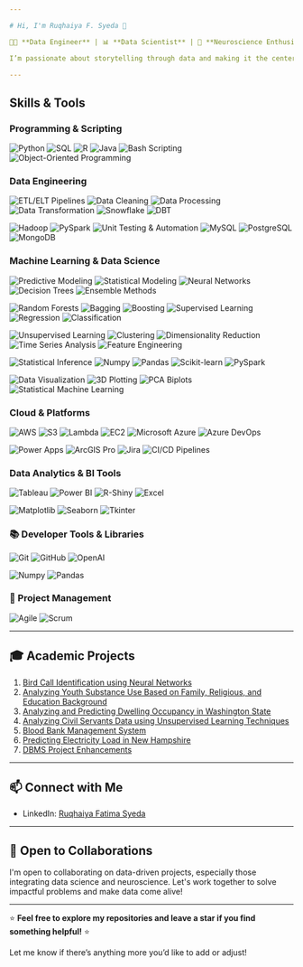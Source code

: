 ```yaml
---

# Hi, I'm Ruqhaiya F. Syeda 👋

👩‍💻 **Data Engineer** | 📊 **Data Scientist** | 🧠 **Neuroscience Enthusiast**

I’m passionate about storytelling through data and making it the center of decision-making. With 2 years of experience as a Data Engineer and a strong background in Data Science, I have honed skills in data engineering, machine learning, and neuroscience research. Currently, I’m pursuing a Master’s in Data Science and working as a Graduate Research Assistant on projects that combine my love for technology and curiosity about the brain.

---
```


## Skills & Tools

### Programming & Scripting  
![Python](https://img.shields.io/badge/Python-3776AB?style=flat&logo=python&logoColor=white)  ![SQL](https://img.shields.io/badge/SQL-4479A1?style=flat&logo=postgresql&logoColor=white)  ![R](https://img.shields.io/badge/R-276DC3?style=flat&logo=r&logoColor=white)  ![Java](https://img.shields.io/badge/Java-007396?style=flat&logo=java&logoColor=white)  ![Bash Scripting](https://img.shields.io/badge/Bash-4EAA25?style=flat&logo=gnubash&logoColor=white)  ![Object-Oriented Programming](https://img.shields.io/badge/OOP-Concepts-FF5733?style=flat)  

### Data Engineering  
![ETL/ELT Pipelines](https://img.shields.io/badge/ETL/ELT_Pipelines-0078D4?style=flat) ![Data Cleaning](https://img.shields.io/badge/Data_Cleaning-FFA500?style=flat)  ![Data Processing](https://img.shields.io/badge/Data_Processing-32CD32?style=flat) ![Data Transformation](https://img.shields.io/badge/Data_Transformation-4682B4?style=flat) ![Snowflake](https://img.shields.io/badge/Snowflake-29B5E8?style=flat&logo=snowflake&logoColor=white) ![DBT](https://img.shields.io/badge/DBT-FF694B?style=flat&logo=dbt&logoColor=white)   

![Hadoop](https://img.shields.io/badge/Hadoop-FEBD69?style=flat&logo=apachehadoop&logoColor=black)  ![PySpark](https://img.shields.io/badge/PySpark-FF9900?style=flat&logo=apachespark&logoColor=white)  ![Unit Testing & Automation](https://img.shields.io/badge/Unit_Testing_&_Automation-FF4500?style=flat) ![MySQL](https://img.shields.io/badge/MySQL-4479A1?style=flat&logo=mysql&logoColor=white) ![PostgreSQL](https://img.shields.io/badge/PostgreSQL-336791?style=flat&logo=postgresql&logoColor=white) ![MongoDB](https://img.shields.io/badge/MongoDB-47A248?style=flat&logo=mongodb&logoColor=white)  


### Machine Learning & Data Science  
![Predictive Modeling](https://img.shields.io/badge/Predictive_Modeling-1E90FF?style=flat)  ![Statistical Modeling](https://img.shields.io/badge/Statistical_Modeling-8A2BE2?style=flat)  ![Neural Networks](https://img.shields.io/badge/Neural_Networks-FF4500?style=flat)  ![Decision Trees](https://img.shields.io/badge/Decision_Trees-32CD32?style=flat)  ![Ensemble Methods](https://img.shields.io/badge/Ensemble_Methods-FFD700?style=flat)  

![Random Forests](https://img.shields.io/badge/Random_Forests-228B22?style=flat)  ![Bagging](https://img.shields.io/badge/Bagging-FF8C00?style=flat)  ![Boosting](https://img.shields.io/badge/Boosting-FF69B4?style=flat)  ![Supervised Learning](https://img.shields.io/badge/Supervised_Learning-4682B4?style=flat)  ![Regression](https://img.shields.io/badge/Regression-00CED1?style=flat)  ![Classification](https://img.shields.io/badge/Classification-DC143C?style=flat)  

![Unsupervised Learning](https://img.shields.io/badge/Unsupervised_Learning-20B2AA?style=flat)  ![Clustering](https://img.shields.io/badge/Clustering-8B0000?style=flat)  ![Dimensionality Reduction](https://img.shields.io/badge/Dimensionality_Reduction-9400D3?style=flat)  ![Time Series Analysis](https://img.shields.io/badge/Time_Series_Analysis-6A5ACD?style=flat)  ![Feature Engineering](https://img.shields.io/badge/Feature_Engineering-FFA500?style=flat)  

![Statistical Inference](https://img.shields.io/badge/Statistical_Inference-483D8B?style=flat)  ![Numpy](https://img.shields.io/badge/Numpy-013243?style=flat&logo=numpy&logoColor=white)  ![Pandas](https://img.shields.io/badge/Pandas-150458?style=flat&logo=pandas&logoColor=white)  ![Scikit-learn](https://img.shields.io/badge/Scikit--Learn-F7931E?style=flat&logo=scikit-learn&logoColor=white) ![PySpark](https://img.shields.io/badge/PySpark-FF9900?style=flat&logo=apachespark&logoColor=white)  

![Data Visualization](https://img.shields.io/badge/Data_Visualization-FF6347?style=flat)  ![3D Plotting](https://img.shields.io/badge/3D_Plotting-4682B4?style=flat)  ![PCA Biplots](https://img.shields.io/badge/PCA_Biplots-FFD700?style=flat)  ![Statistical Machine Learning](https://img.shields.io/badge/Statistical_ML-DC143C?style=flat) 

### Cloud & Platforms  

![AWS](https://img.shields.io/badge/AWS-232F3E?style=flat&logo=amazon-aws&logoColor=white) ![S3](https://img.shields.io/badge/S3-569A31?style=flat&logo=amazon-s3&logoColor=white) ![Lambda](https://img.shields.io/badge/Lambda-FF9900?style=flat&logo=awslambda&logoColor=white) ![EC2](https://img.shields.io/badge/EC2-F8991D?style=flat&logo=amazonec2&logoColor=white) ![Microsoft Azure](https://img.shields.io/badge/Azure-0078D4?style=flat&logo=microsoft-azure&logoColor=white)  ![Azure DevOps](https://img.shields.io/badge/Azure_DevOps-0078D7?style=flat&logo=azuredevops&logoColor=white) 

![Power Apps](https://img.shields.io/badge/Power_Apps-742774?style=flat&logo=microsoft-power-apps&logoColor=white) ![ArcGIS Pro](https://img.shields.io/badge/ArcGIS_Pro-0079C1?style=flat&logo=esri&logoColor=white) ![Jira](https://img.shields.io/badge/Jira-0052CC?style=flat&logo=jira&logoColor=white)  ![CI/CD Pipelines](https://img.shields.io/badge/CI/CD_Pipelines-FF4500?style=flat)  

### Data Analytics & BI Tools  

![Tableau](https://img.shields.io/badge/Tableau-E97627?style=flat&logo=tableau&logoColor=white) ![Power BI](https://img.shields.io/badge/Power_BI-F2C811?style=flat&logo=powerbi&logoColor=black) ![R-Shiny](https://img.shields.io/badge/R_Shiny-276DC3?style=flat&logo=r&logoColor=white) ![Excel](https://img.shields.io/badge/Excel-217346?style=flat&logo=microsoft-excel&logoColor=white)  

![Matplotlib](https://img.shields.io/badge/Matplotlib-11557C?style=flat&logo=matplotlib&logoColor=white) ![Seaborn](https://img.shields.io/badge/Seaborn-008080?style=flat) ![Tkinter](https://img.shields.io/badge/Tkinter-GUI-orange?style=flat)  

### 📚 Developer Tools & Libraries  

![Git](https://img.shields.io/badge/Git-F05032?style=flat&logo=git&logoColor=white) ![GitHub](https://img.shields.io/badge/GitHub-181717?style=flat&logo=github&logoColor=white) ![OpenAI](https://img.shields.io/badge/OpenAI-412991?style=flat&logo=openai&logoColor=white)  

![Numpy](https://img.shields.io/badge/Numpy-013243?style=flat&logo=numpy&logoColor=white) ![Pandas](https://img.shields.io/badge/Pandas-150458?style=flat&logo=pandas&logoColor=white)


### 🔄 Project Management
![Agile](https://img.shields.io/badge/Agile-0052CC?style=flat&logo=agile&logoColor=white)  ![Scrum](https://img.shields.io/badge/Scrum-009688?style=flat)  




---

## 🎓 Academic Projects
1. [Bird Call Identification using Neural Networks](https://github.com/Ruqhaiya/Bird-call-Identification-using-Neural-Networks)
2. [Analyzing Youth Substance Use Based on Family, Religious, and Education Background](https://github.com/Ruqhaiya/Analyzing-Youth-Substance-Use-Based-on-Family-Religious-and-Education-background)
3. [Analyzing and Predicting Dwelling Occupancy in Washington State](https://github.com/Ruqhaiya/Analyzing-and-Predicting-Dwelling-Occupancy-in-Washington-State)
4. [Analyzing Civil Servants Data using Unsupervised Learning Techniques](https://github.com/Ruqhaiya/Analyzing-Civil-Servants-data-using-Unsupervised-Learning-techniques)
5. [Blood Bank Management System](https://github.com/Ruqhaiya/Blood-Bank-Management-System)
6. [Predicting Electricity Load in New Hampshire](https://github.com/Ruqhaiya/Predicting-Electricity-Load-in-New-Hampshire)
7. [DBMS Project Enhancements](https://github.com/Ruqhaiya/Dbms-Project-Enhancements)

---

## 📫 Connect with Me

- LinkedIn: [Ruqhaiya Fatima Syeda](https://www.linkedin.com/in/ruqhaiya-f-703425174/)

---

## 🎯 Open to Collaborations

I'm open to collaborating on data-driven projects, especially those integrating data science and neuroscience. Let's work together to solve impactful problems and make data come alive!

---

⭐ **Feel free to explore my repositories and leave a star if you find something helpful!** ⭐

Let me know if there’s anything more you’d like to add or adjust!

